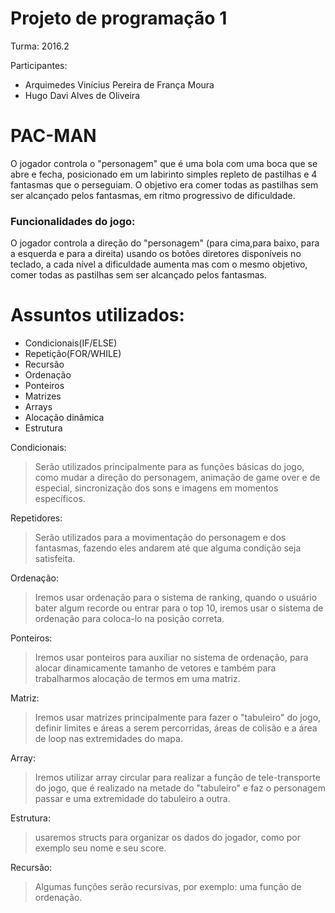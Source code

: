 # Projeto de programação 1
Turma: 2016.2

Participantes: 

  - Arquimedes Vinícius Pereira de França Moura
  - Hugo Davi Alves de Oliveira
 
 
# PAC-MAN

O jogador controla o "personagem" que é uma bola com uma
boca que se abre e fecha, posicionado em um labirinto simples repleto
de pastilhas e 4 fantasmas que o perseguiam. O objetivo era comer 
todas as pastilhas sem ser alcançado pelos fantasmas, em ritmo 
progressivo de dificuldade.

### Funcionalidades do jogo:

O jogador controla a direção do "personagem" (para cima,para baixo,
para a esquerda e para a direita) usando os botões diretores disponíveis no teclado, a cada nível a dificuldade aumenta mas com o mesmo objetivo, comer todas as pastilhas sem ser alcançado pelos fantasmas. 


# Assuntos utilizados:

  - Condicionais(IF/ELSE) 
  - Repetição(FOR/WHILE)
  - Recursão
  - Ordenação
  - Ponteiros
  - Matrizes
  - Arrays
  - Alocação dinâmica
  - Estrutura

Condicionais:

> Serão utilizados principalmente para as funções 
> básicas do jogo, como mudar a direção do personagem,
> animação de game over e de especial, sincronização
> dos sons e imagens em momentos específicos.


Repetidores:

>Serão utilizados para a movimentação do personagem
>e dos fantasmas, fazendo eles andarem até que alguma
>condição seja satisfeita.


Ordenação:

>Iremos usar ordenação para o sistema de ranking,
>quando o usuário bater algum recorde ou entrar
>para o top 10, iremos usar o sistema de ordenação
>para coloca-lo na posição correta.


Ponteiros:

>Iremos usar ponteiros para auxiliar no sistema de ordenação,
>para alocar dinamicamente tamanho de vetores e também para 
>trabalharmos alocação de termos em uma matriz.


Matriz:

>Iremos usar matrizes principalmente para fazer o "tabuleiro" 
>do jogo, definir limites e áreas a serem percorridas, áreas 
>de colisão e a área de loop nas extremidades do mapa.


Array:

>Iremos utilizar array circular para realizar a função de
>tele-transporte do jogo, que é realizado na metade do 
>"tabuleiro" e faz o personagem passar e uma extremidade 
>do tabuleiro a outra.


Estrutura:

> usaremos structs para organizar os dados do jogador,
> como por exemplo seu nome e seu score.

Recursão:

>Algumas funções serão recursivas, por exemplo: uma função de ordenação.

